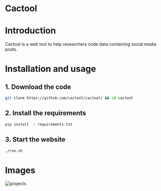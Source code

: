# Cactool

# Introduction

Cactool is a web tool to help researchers code data containing social media posts.

# Installation and usage
## 1. Download the code
```bash
git clone https://github.com/cactool/cactool/ && cd cactool
```
## 2. Install the requirements
```bash
pip install -r requirements.txt
```
## 3. Start the website
```bash
./run.sh
```
# Images
![projects](https://user-images.githubusercontent.com/18627392/149658748-f480a750-2a05-4aad-83bd-c30cdbe86891.png)
